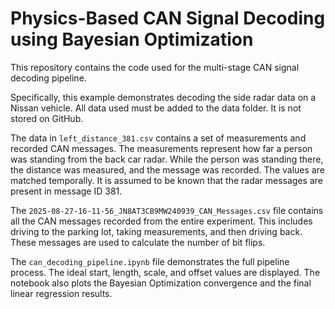 # Physics-Based CAN Signal Decoding using Bayesian Optimization

This repository contains the code used for the multi-stage CAN signal decoding pipeline.

Specifically, this example demonstrates decoding the side radar data on a Nissan vehicle. All data used must be added to the data folder. It is not stored on GitHub.

The data in ```left_distance_381.csv``` contains a set of measurements and recorded CAN messages. The measurements represent how far a person was standing from the back car radar. While the person was standing there, the distance was measured, and the message was recorded. The values are matched temporally. It is assumed to be known that the radar messages are present in message ID 381.

The ```2025-08-27-16-11-56_JN8AT3CB9MW240939_CAN_Messages.csv``` file contains all the CAN messages recorded from the entire experiment. This includes driving to the parking lot, taking measurements, and then driving back. These messages are used to calculate the number of bit flips.

The ```can_decoding_pipeline.ipynb``` file demonstrates the full pipeline process. The ideal start, length, scale, and offset values are displayed. The notebook also plots the Bayesian Optimization convergence and the final linear regression results.